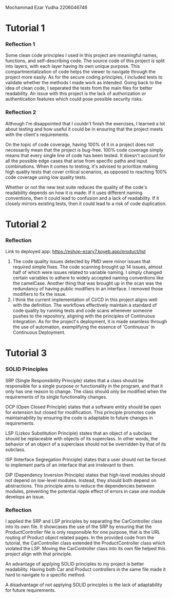 Mochammad Ezar Yudha
2206046746

<h1>Tutorial 1</h1>

<h3>Reflection 1</h3>
Some clean code principles I used in this project are meaningful names, functions, and self-describing code. The source 
code of this project is split into layers, with each layer having its own unique purpose. This compartmentalization of 
code helps the viewer to navigate through the project more easily. As for the secure coding principles, I included tests
to validate whether the methods I made work as intended. Going back to the idea of clean code, I seperated the tests from
the main files for better readability. An issue with this project is the lack of authorization or authentication features
which could pose possible security risks.

<h3>Reflection 2</h3>


Although I'm disappointed that I couldn't finish the exercises, I learned a lot about testing and how useful it could be
in ensuring that the project meets with the client's requirements. 

On the topic of code coverage, having 100% of it in a project does not necessarily mean that the project is bug-free.
100% code coverage simply means that every single line of code has been tested. It doesn't account for all the
possible edge cases that arise from specific paths and input combinations. When it comes to testing, it's advised to
prioritize making high quality tests that cover critical scenarios, as opposed to reaching 100% code coverage using low
quality tests.

Whether or not the new test suite reduces the quality of the code's readability depends on how it is made. If it uses
different naming conventions, then it could lead to confusion and a lack of readability. If it closely mirrors
existing tests, then it could lead to a risk of code duplication.

<h1>Tutorial 2</h1>

<h3>Reflection</h3>

Link to deployed app: https://eshop-ezary7.koyeb.app/product/list
1. The code quality issues detected by PMD were minor issues that required simple fixes. The code scanning brought up 14
issues, almost half of which were issues related to variable naming. I simply changed certain variables to adhere to widely
accepted naming conventions like the camelCase. Another thing that was brought up in the scan was the redundancy of having
public modifiers in an interface. I removed those modifiers to fix the issue.
2. I think the current implementation of CI/CD in this project aligns well with the definition. The workflows effectively maintain a 
standard of code quality by running tests and code scans whenever someone pushes to the repository, aligning with the principles of Continuous Integration.
As for the project's deployment, it is made seamless through the use of automation, exemplifying the essence of 'Continuous' in Continuous Deployment. 

<h1>Tutorial 3</h1>

<h3>SOLID Principles</h3>
SRP (Single Responsibility Principle) states that a class should be responsible for a single purpose or functionality in
the program, and that it only has one reason to change. The class should only be modified when the requirements of its
single functionality changes.

OCP (Open Closed Principle) states that a software entity should be open for extension but closed for modification. This
principle promotes code maintainability by ensuring the code is adaptable to future changes in requirements.

LSP (Lizkov Substitution Principle) states that an object of a subclass should be replaceable with objects of its
superclass. In other words, the behavior of an object of a superclass should not be overridden by that of its subclass.

ISP (Interface Segregation Principle) states that a user should not be forced to implement parts of an interface
that are irrelevant to them.

DIP (Dependency Inversion Principle) states that high-level modules should not depend on low-level modules. Instead, they
should both depend on abstractions. This principle aims to reduce the dependencies between modules, preventing the potential
ripple effect of errors in case one module develops an issue.

<h3>Reflection</h3>

I applied the SRP and LSP principles by separating the CarController class into its own file. It showcases the use of
the SRP by ensuring that the ProductController file is only responsible for one purpose, that is the URL routing of Product
object related pages. In the provided code from the tutorial, the CarController class extended the ProductController class
which violated the LSP. Moving the CarController class into its own file helped this project align with that principle.

An advantage of applying SOLID principles to my project is better readability. Having both Car and Product controllers
in the same file made it hard to navigate to a specific method.

A disadvantage of not applying SOLID principles is the lack of adaptability for future requirements.